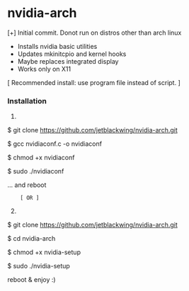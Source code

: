 # nvidia-arch

[+] Initial commit. Donot run on distros other than arch linux
- Installs nvidia basic utilities
- Updates mkinitcpio and kernel hooks
- Maybe replaces integrated display 
- Works only on X11

[ Recommended install: use program file instead of script. ]

###  Installation  ###

1)

  $ git clone https://github.com/jetblackwing/nvidia-arch.git
  
  $ gcc nvidiaconf.c  -o nvidiaconf
  
  $ chmod +x nvidiaconf
  
  $ sudo ./nvidiaconf
  
  ... and reboot
  
  
        [ OR ]
  

2)

  $ git clone https://github.com/jetblackwing/nvidia-arch.git

  $ cd nvidia-arch

  $ chmod +x nvidia-setup

  $ sudo ./nvidia-setup

  reboot & enjoy :)
